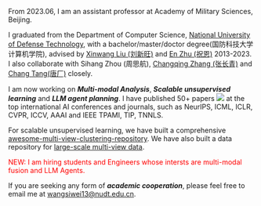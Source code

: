From 2023.06, I am an assistant professor at Academy of Military Sciences, Beijing.

I graduated from the Department of Computer Science, [National University of Defense Technology](https://english.nudt.edu.cn/), with a bachelor/master/doctor degree(国防科技大学计算机学院), advised by [Xinwang Liu (刘新旺)](https://xinwangliu.github.io/) and [En Zhu (祝恩)](https://person.zju.edu.cn/zhaozhou) 2013-2023. I also collaborate with Sihang Zhou (周思航), [Changqing Zhang (张长青)](http://cic.tju.edu.cn/faculty/zhangchangqing/index.html) and [Chang Tang(唐厂)](https://tangchang.net/)  closely. 


I am now working on ***Multi-modal Analysis***, ***Scalable unsupervised learning*** and ***LLM agent planning***. I have published 50+ papers <a href='https://scholar.google.com/citations?user=5o9hK3EAAAAJ'><img src="https://img.shields.io/endpoint?logo=Google%20Scholar&url=https%3A%2F%2Fcdn.jsdelivr.net%2Fgh%2Fwangsiwei2010%2Fwangsiwei2010.github.io@google-scholar-stats%2Fgs_data_shieldsio.json&labelColor=f6f6f6&color=9cf&style=flat&label=citations"></a> at the top international AI conferences and journals, such as NeurIPS, ICML, ICLR, CVPR, ICCV, AAAI and IEEE TPAMI, TIP, TNNLS. 

For scalable unsupervised learning, we have built a comprehensive [awesome-multi-view-clustering-repository](https://github.com/wangsiwei2010/awesome-multi-view-clustering). We have also built a data repository for [large-scale multi-view data](https://github.com/wangsiwei2010/large_scale_multi-view_clustering_datasets). 

<font color="red">NEW: I am hiring students and Engineers whose intersts are multi-modal fusion and LLM Agents.</font> 

 

If you are seeking any form of ***academic cooperation***, please feel free to email me at [wangsiwei13@nudt.edu.cn](mailto:wangsiwei13@nudt.edu.cn). 


